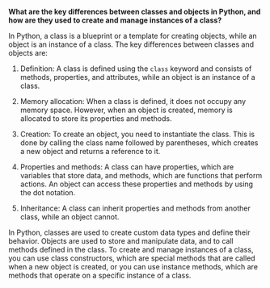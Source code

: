 **What are the key differences between classes and objects in Python,
and how are they used to create and manage instances of a class?**

In Python, a class is a blueprint or a template for creating objects, while an object is an instance of a class.
The key differences between classes and objects are:

1. Definition: A class is defined using the `class` keyword and consists of methods, properties, and attributes, while an object is an instance of a class.

2. Memory allocation: When a class is defined, it does not occupy any memory space.
   However, when an object is created, memory is allocated to store its properties and methods.

3. Creation: To create an object, you need to instantiate the class. This is done by calling the class name followed by parentheses,
   which creates a new object and returns a reference to it.

4. Properties and methods: A class can have properties, which are variables that store data, and methods,
   which are functions that perform actions. An object can access these properties and methods by using the dot notation.

5. Inheritance: A class can inherit properties and methods from another class, while an object cannot.

In Python, classes are used to create custom data types and define their behavior.
Objects are used to store and manipulate data, and to call methods defined in the class.
To create and manage instances of a class, you can use class constructors,
which are special methods that are called when a new object is created,
or you can use instance methods, which are methods that operate on a specific instance of a class.
